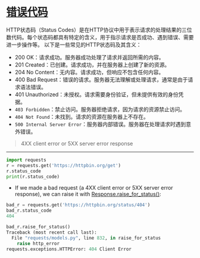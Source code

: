 # [错误代码](https://github.com/dululu/notes/issues/34)

HTTP状态码（Status Codes）是在HTTP协议中用于表示请求的处理结果的三位数代码。每个状态码都具有特定的含义，用于指示请求是否成功、遇到错误、需要进一步操作等。
以下是一些常见的HTTP状态码及其含义：
- 200 OK：请求成功。服务器成功处理了请求并返回所需的内容。
- 201 Created：已创建。请求成功，并在服务器上创建了新的资源。
- 204 No Content：无内容。请求成功，但响应不包含任何内容。
- 400 Bad Request：错误的请求。服务器无法理解或处理请求，通常是由于请求语法错误。
- 401 Unauthorized：未授权。请求需要身份验证，但未提供有效的身份凭据。
- `403 Forbidden`：禁止访问。服务器拒绝请求，因为请求的资源禁止访问。
- `404 Not Found`：未找到。请求的资源在服务器上不存在。
- `500 Internal Server Error`：服务器内部错误。服务器在处理请求时遇到意外错误。
>4XX client error or 5XX server error response
---
```python
import requests
r = requests.get('https://httpbin.org/get')
r.status_code
print(r.status_code)
```
- If we made a bad request (a 4XX client error or 5XX server error response), we can raise it with [Response.raise_for_status()](https://requests.readthedocs.io/en/latest/api/#requests.Response.raise_for_status):
```python
bad_r = requests.get('https://httpbin.org/status/404')
bad_r.status_code
404

bad_r.raise_for_status()
Traceback (most recent call last):
  File "requests/models.py", line 832, in raise_for_status
    raise http_error
requests.exceptions.HTTPError: 404 Client Error
```